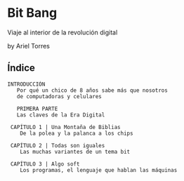 # Bit Bang

Viaje al interior de la revolución digital

by Ariel Torres

## Índice

    INTRODUCCIÓN
       Por qué un chico de 8 años sabe más que nosotros
       de computadoras y celulares

       PRIMERA PARTE
       Las claves de la Era Digital

     CAPÍTULO 1 | Una Montaña de Biblias
        De la polea y la palanca a los chips

     CAPÍTULO 2 | Todas son iguales
        Las muchas variantes de un tema bit

     CAPÍTULO 3 | Algo soft
        Los programas, el lenguaje que hablan las máquinas
    
